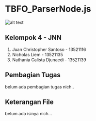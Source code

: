<h1> <b> TBFO_ParserNode.js </b> </h1>

![alt text](https://devhumor.com/content/uploads/images/March2017/regex.png)
<h2> <b> Kelompok 4 - JNN </b> </h2>
<ol>
<li> Juan Christopher Santoso - 13521116
<li> Nicholas Liem - 13521135
<li> Nathania Calista Djunaedi - 13521139
</ol>

<h2> Pembagian Tugas </h2>
<p> belum ada pembagian tugas nich.. </p>

<h2> Keterangan File </h2>
<p> belum ada isinya nich... <p>